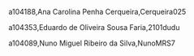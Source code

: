 a104188,Ana Carolina Penha Cerqueira,Cerqueira025 

a104353,Eduardo de Oliveira Sousa Faria,2101dudu 

a104089,Nuno Miguel Ribeiro da Silva,NunoMRS7 
